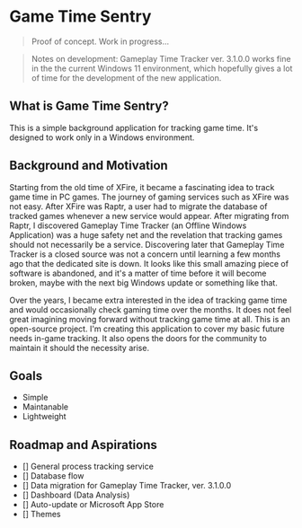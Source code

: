 # Game  Time Sentry

> Proof of concept. Work in progress...

> Notes on development: Gameplay Time Tracker ver. 3.1.0.0 works fine in the the current Windows 11 environment, which hopefully gives a lot of time for the development of the new application.

## What is Game Time Sentry?

This is a simple background application for tracking game time. It's designed to work only in a Windows environment.

## Background and Motivation

Starting from the old time of XFire, it became a fascinating idea to track game time in PC games. The journey of gaming services such as XFire was not easy. After XFire was Raptr, a user had to migrate the database of tracked games whenever a new service would appear. After migrating from Raptr, I discovered Gameplay Time Tracker (an Offline Windows Application) was a huge safety net and the revelation that tracking games should not necessarily be a service. Discovering later that Gameplay Time Tracker is a closed source was not a concern until learning a few months ago that the dedicated site is down. It looks like this small amazing piece of software is abandoned, and it's a matter of time before it will become broken, maybe with the next big Windows update or something like that.

Over the years, I became extra interested in the idea of tracking game time and would occasionally check gaming time over the months. It does not feel great imagining moving forward without tracking game time at all. This is an open-source project. I'm creating this application to cover my basic future needs in-game tracking. It also opens the doors for the community to maintain it should the necessity arise.

## Goals

- Simple
- Maintanable
- Lightweight 

## Roadmap and Aspirations

- [] General process tracking service
- [] Database flow
- [] Data migration for Gameplay Time Tracker, ver. 3.1.0.0
- [] Dashboard (Data Analysis)
- [] Auto-update or Microsoft App Store
- [] Themes
